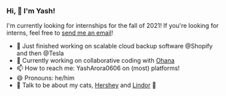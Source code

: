 ### Hi, 👋 I'm Yash!

I'm currently looking for internships for the fall of 2021! If you're looking for interns, feel free to [send me an email](mailto:yasharora0606@gmail.com)!

- 🔭 Just finished working on scalable cloud backup software @Shopify and then @Tesla
- 🌱 Currently working on collaborative coding with [Ohana](http://itsohana.com/)
- 📫 How to reach me: YashArora0606 on (most) platforms!
- 😄 Pronouns: he/him
- 💬 Talk to be about my cats, [Hershey](http://www.yasharora.com/hershey.jpeg) and [Lindor](http://www.yasharora.com/lindor.jpeg) 💖

<!--
**YashArora0606/YashArora0606** is a ✨ _special_ ✨ repository because its `README.md` (this file) appears on your GitHub profile.

Here are some ideas to get you started:

- 🔭 I’m currently working on ...
- 🌱 I’m currently learning ...
- 👯 I’m looking to collaborate on ...
- 🤔 I’m looking for help with ...
- 💬 Ask me about ...
- 📫 How to reach me: ...
- 😄 Pronouns: ...
- ⚡ Fun fact: ...
-->
